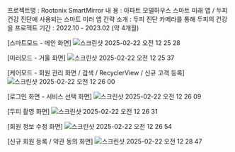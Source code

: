 프로젝트명 : Rootonix SmartMirror
내    용 : 아파트 모델하우스 스마트 미래 앱 / 두피 건강 진단에 사용되는 스마트 미러 앱
간략 소개 : 두피 진단 카메라를 통해 두피의 건강을 
프로젝트 기간 : 2022.10 - 2023.02 (약 4개월)

[스마트모드 - 메인 화면]
![스크린샷 2025-02-22 오전 12 25 28](https://github.com/user-attachments/assets/928f3448-5ae7-4599-967d-cfd71e9bd1d2)

[미러모드 - 거울 화면]
![스크린샷 2025-02-22 오전 12 25 37](https://github.com/user-attachments/assets/9d7e3c3b-bbfe-4f5b-870f-627644a90ea1)

[케어모드 - 회원 관리 화면 / 검색 / RecyclerView / 신규 고객 등록]
![스크린샷 2025-02-22 오전 12 26 00](https://github.com/user-attachments/assets/bf0570b5-e97d-4b4d-8d5b-8cd3c929bc5e)

[로그인 화면 - 서비스 선택 화면]
![스크린샷 2025-02-22 오전 12 26 09](https://github.com/user-attachments/assets/2f481cca-800f-45a9-8a70-fd8101227718)

[두피 촬영 화면]
![스크린샷 2025-02-22 오전 12 26 31](https://github.com/user-attachments/assets/608cd6c4-e4d7-402f-bfc6-e13e5d2ba3ad)

[회원 정보 수정 화면]
![스크린샷 2025-02-22 오전 12 26 54](https://github.com/user-attachments/assets/7319a2e3-279a-45d1-b5a7-e9aebbb4bc61)

[신규 회원 등록 / 약관 동의 화면]
![스크린샷 2025-02-22 오전 12 28 47](https://github.com/user-attachments/assets/62aebf9e-e78d-41da-8437-ee12b6f0292c)
